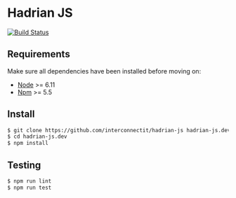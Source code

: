 # Hadrian JS

[![Build Status][ico-travis]][link-travis]

## Requirements

Make sure all dependencies have been installed before moving on:

* [Node](https://nodejs.org/en/) >= 6.11
* [Npm](https://www.npmjs.com/get-npm) >= 5.5

## Install

``` bash
$ git clone https://github.com/interconnectit/hadrian-js hadrian-js.dev
$ cd hadrian-js.dev
$ npm install
```

## Testing

``` bash
$ npm run lint
$ npm run test
```

[ico-travis]: https://travis-ci.com/interconnectit/hadrian-js.svg?token=UxsUAjRNVASpkTY5n3aZ&branch=master

[link-travis]: https://travis-ci.com/interconnectit/hadrian-js